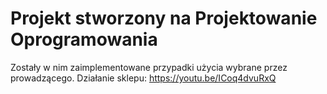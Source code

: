 # Projekt stworzony na Projektowanie Oprogramowania

Zostały w nim zaimplementowane przypadki użycia wybrane przez prowadzącego. Działanie sklepu: https://youtu.be/ICoq4dvuRxQ


